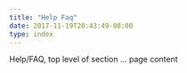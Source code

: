 ```yaml
---
title: "Help Faq"
date: 2017-11-19T20:43:49-08:00
type: index
---
```


Help/FAQ, top level of section ... page content
